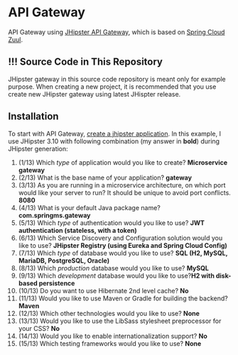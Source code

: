 # API Gateway
API Gateway using [JHipster API Gateway](https://jhipster.github.io/microservices-architecture/#gateway), which is based on [Spring Cloud Zuul](https://github.com/spring-cloud/spring-cloud-netflix/blob/master/docs/src/main/asciidoc/spring-cloud-netflix.adoc#router-and-filter-zuul). 

## !!! Source Code in This Repository
JHipster gateway in this source code repository is meant only for example purpose. When creating a new project, it is recommended that you use create new JHipster gateway using latest JHispter release.

## Installation
To start with API Gateway, [create a jhipster application](https://jhipster.github.io/creating-an-app/).
In this example, I use JHipster 3.10 with following combination (my answer in **bold**) during JHipster generation:

1. (1/13) Which *type* of application would you like to create? **Microservice gateway**
2. (2/13) What is the base name of your application? **gateway**
3. (3/13) As you are running in a microservice architecture, on which port would like your server to run? It should be unique to avoid port conflicts. **8080**
4. (4/13) What is your default Java package name? **com.springms.gateway**
5. (5/13) Which *type* of authentication would you like to use? **JWT authentication (stateless, with a token)**
6. (6/13) Which Service Discovery and Configuration solution would you like to use? **JHipster Registry (using Eureka and Spring Cloud Config)**
7. (7/13) Which *type* of database would you like to use? **SQL (H2, MySQL, MariaDB, PostgreSQL, Oracle)**
8. (8/13) Which *production* database would you like to use? **MySQL**
9. (9/13) Which *development* database would you like to use?**H2 with disk-based persistence**
10. (10/13) Do you want to use Hibernate 2nd level cache? **No**
11. (11/13) Would you like to use Maven or Gradle for building the backend? **Maven**
12. (12/13) Which other technologies would you like to use? **None**
13. (13/13) Would you like to use the LibSass stylesheet preprocessor for your CSS? **No**
14. (14/13) Would you like to enable internationalization support? **No**
15. (15/13) Which testing frameworks would you like to use? **None**

